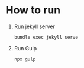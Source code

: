 # How to run

1. Run jekyll server
    ```sh
    bundle exec jekyll serve
    ```
2. Run Gulp
    ```sh
    npx gulp
    ```
